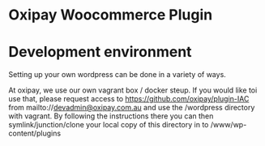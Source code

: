 # Oxipay Woocommerce Plugin

# Development environment

Setting up your own wordpress can be done in a variety of ways. 

At oxipay, we use our own vagrant box / docker steup. If you would like toi use that, please request access to https://github.com/oxipay/plugin-IAC from mailto://devadmin@oxipay.com.au and use the /wordpress directory with vagrant. By following the instructions there you can then symlink/junction/clone your local copy of this directory in to /www/wp-content/plugins





